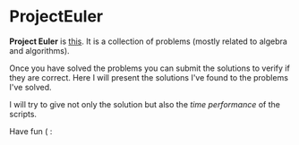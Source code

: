 # ProjectEuler
**Project Euler** is [this](https://projecteuler.net/).
It is a collection of problems (mostly related to algebra and algorithms).

Once you have solved the problems you can submit the solutions to verify if they are correct.
Here I will present the solutions I've found to the problems I've solved.

I will try to give not only the solution but also the *time performance* of the scripts.

Have fun ( :
